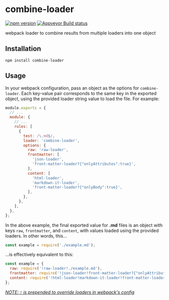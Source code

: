 # combine-loader

[![npm version](https://img.shields.io/npm/v/combine-loader.svg)](https://www.npmjs.com/package/combine-loader)
[![Appveyor Build status](https://ci.appveyor.com/api/projects/status/i2aljhr7inuh9wrf/branch/master?svg=true)](https://ci.appveyor.com/project/elliottsj/combine-loader/branch/master)

webpack loader to combine results from multiple loaders into one object

## Installation

```shell
npm install combine-loader
```

## Usage

In your webpack configuration, pass an object as the options for `combine-loader`. Each key-value pair corresponds to the same key in the exported object, using the provided loader string value to load the file. For example:

```js
module.exports = {
  // ...
  module: {
    // ...
    rules: [
      {
        test: /\.md$/,
        loader: 'combine-loader',
        options: {
          raw: 'raw-loader',
          frontmatter: [
            'json-loader',
            'front-matter-loader?{"onlyAttributes":true}',
          ],
          content: [
            'html-loader',
            'markdown-it-loader',
            'front-matter-loader?{"onlyBody":true}',
          ],
        },
      },
    ],
  },
};
```

In the above example, the final exported value for **.md** files is an object with keys `raw`, `frontmatter`, and `content`, with values loaded using the provided loaders. In other words, this...

```js
const example = require('./example.md');
```

...is effectively equivalent to this:

```js
const example = {
  raw: require('!raw-loader!./example.md'),
  frontmatter: require('!json-loader!front-matter-loader?{"onlyAttributes":true}!./example.md'),
  content: require('!html-loader!markdown-it-loader!front-matter-loader?{"onlyBody":true}!./example.md'),
};
```

[_NOTE: `!` is prepended to override loaders in webpack's config_](https://webpack.js.org/concepts/loaders/#inline)
